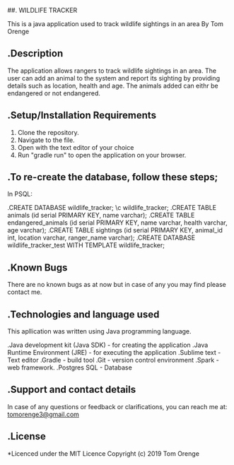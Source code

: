 




##. WILDLIFE TRACKER

This is a java application used to track wildlife sightings in an area
By Tom Orenge

## .Description
The application allows rangers to track wildlife sightings in an area. The user can add an animal to the system and report its sighting by providing details such as location, health and age. The animals added can eithr be endangered or not endangered.

## .Setup/Installation Requirements
   1. Clone the repository.
   2. Navigate to the file.
   3. Open with the text editor of your choice
   4. Run "gradle run" to open the application on your browser.

   ## .To re-create the database, follow these steps;
In PSQL:

.CREATE DATABASE wildlife_tracker;
\c wildlife_tracker;
.CREATE TABLE animals (id serial PRIMARY KEY, name varchar);
.CREATE TABLE endangered_animals (id serial PRIMARY KEY, name varchar, health varchar, age varchar);
.CREATE TABLE sightings (id serial PRIMARY KEY, animal_id int, location varchar, ranger_name varchar);
.CREATE DATABASE wildlife_tracker_test WITH TEMPLATE wildlife_tracker;

## .Known Bugs
There are no known bugs as at now but in case of any you may find please contact me.

## .Technologies and language used
This apllication was written using Java programming language.

.Java development kit (Java SDK) - for creating the application
.Java Runtime Environment (JRE) - for executing the application
.Sublime text - Text editor
.Gradle - build tool
.Git - version control environment
.Spark - web framework.
.Postgres SQL - Database

## .Support and contact details
In case of any questions or feedback or clarifications, you can reach me at: tomorenge3@gmail.com

## .License
*Licenced under the MIT Licence Copyright (c) 2019 Tom Orenge



